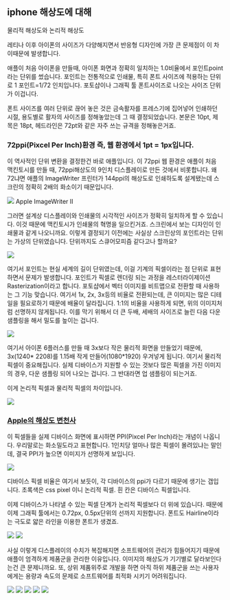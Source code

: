 ## iphone 해상도에 대해

물리적 해상도와 논리적 해상도

레티나 이후 아이폰의 사이즈가 다양해지면서 
반응형 디자인에 가장 큰 문제점이 이 차이때문에 발생합니다.

애플이 처음 아이폰을 만들때, 아이폰 화면과 정확히 일치하는 1.0비율에서 포인트point라는 단위를 썼습니다. 
포인트는 전통적으로 인쇄물, 특히 폰트 사이즈에 적용하는 단위로 1 포인트=1/72 인치입니다.
포토샵이나 그래픽 툴 폰트사이즈로 나오는 사이즈 단위가 이겁니다. 


폰트 사이즈를 여러 단위로 끊어 놓은 것은 금속활자를 프레스기에 집어넣어 인쇄하던 시절, 용도별로 활자의 사이즈를 정해놓았는데 그 때 결정되었습니다. 본문은 10pt, 제목은 18pt, 헤드라인은  72pt와 같은 자주 쓰는 규격을 정해놓은거죠. 

### 72ppi(Pixcel Per Inch)환경 즉, 웹 환경에서 1pt = 1px입니다.
이 역사적인 단위 변환을 결정한건 바로 애플입니다.
이 72ppi 웹 환경은 애플이 처음 맥킨토시를 만들 때, 72ppi해상도의 9인치 디스플레이로 만든 것에서 비롯합니다. 왜 72냐면 애플의 ImageWriter 프린터가 144ppi의 해상도로 인쇄하도록 설계됐는데 스크린의 정확히 2배의 화소이기 때문입니다. 

![](https://i2.wp.com/www.applerescueofdenver.com/wp-content/uploads/iw2-1322609-1.jpg)
Apple ImageWriter II

그러면 설계상 디스플레이와 인쇄물의 시각적인 사이즈가 정확히 일치하게 할 수 있습니다. 이것 때문에 맥킨토시가 인쇄물의 혁명을 일으킨거죠. 스크린에서 보는 디자인이 인쇄물과 같게 나오니까요.
이렇게 결정되기 이전에는 사실상 스크린상의 포인트라는 단위는 가상의 단위였습니다. 
단위까지도 스큐어모피즘 같다고나 할까요?

![](https://beerntv.files.wordpress.com/2017/02/different_pixels.png)

여기서 포인트는 현실 세계의 길이 단위였는데, 이걸 기계의 픽셀이라는 점 단위로 표현하면서 문제가 발생합니다. 
포인트가 픽셀로 렌더링 되는 과정을 레스터라이제이션 Rasterization이라고 합니다. 포토샵에서 벡터 이미지를 비트맵으로 전환할 때 사용하는 그 기능 맞습니다. 
여기서 1x, 2x, 3x등의 비율로 전환되는데,  큰 이미지는 많은 디테일을 필요로하기 때문에 배율이 달라집니다. 1:1의 비율을 사용하게 되면, 위의 이미지처럼 선명하지 않게됩니다. 이를 막기 위해서 더 큰 두배, 세배의 사이즈로 늘린 다음 다운샘플링을 해서 밀도를 높이는 겁니다.

![](https://beerntv.files.wordpress.com/2017/02/anau4.jpg)

여기서 아이폰 6플러스를 만들 때 3x보다 작은 물리적 화면을 만들었기 때문에, 3x(1240* 2208)를 1.15배 작게 만들어(1080*1920) 우겨넣게 됩니다. 여기서 물리적 픽셀이 중요해집니다. 실제 디바이스가 지원할 수 있는 것보다 많은 픽셀을 가진 이미지의 경우, 다운 샘플링 되어 나오는 겁니다. 그 반대라면 업 샘플링이 되는거죠.

이게 논리적 픽셀과 물리적 픽셀의 차이입니다. 

![](https://beerntv.files.wordpress.com/2017/02/mblogthumb4-phinf-naver-net.png)

### [ Apple의 해상도 변천사](https://www.paintcodeapp.com/news/ultimate-guide-to-iphone-resolutions)

이 픽셀들을 실제 디바이스 화면에 표시하면 PPI(Pixcel Per Inch)라는 개념이 나옵니다. 우리말로는 화소밀도라고 표현합니다. 1인치당 얼마나 많은 픽셀이 몰려있냐는 말인데, 결국 PPI가 높으면 이미지가 선명하게 보입니다. 

![](https://beerntv.files.wordpress.com/2017/02/device-pixel-ratio.png)

디바이스 픽셀 비율은 여기서 보듯이, 각 디바이스의 ppi가 다르기 때문에 생기는 갭입니다. 
초록색은 css pixel 이니 논리적 픽셀. 흰 칸은 디바이스 픽셀입니다.

이제 디바이스가 나타낼 수 있는 픽셀 단계가 논리적 픽셀보다 더 위에 있습니다.
때문에 이제 그래픽 툴에서는  0.72px, 0.5px단위의 선까지 지원합니다.
폰트도 Hairline이라는 극도로 얇은 라인을 이용한 폰트가 생겼죠.


![](https://beerntv.files.wordpress.com/2017/02/2.jpg)
![](http://beerntv.files.wordpress.com/2017/02/lato-hairlinea.png)

사실 이렇게 디스플레이의 수치가 복잡해지면 소프트웨어의 관리가 힘들어지기 때문에 애플이 엄격하게 제품군을 관리한 이유입니다. 이미지의 해상도가 기기별로 달라보인다는건 큰 문제니까요. 또, 상위 제품위주로 개발을 하면 아직 하위 제품군을 쓰는 사용자에게는 용량과 속도의 문제로 소프트웨어를 최적화 시키기 어려워집니다. 

![](https://beerntv.files.wordpress.com/2017/02/ec8aa4ed81aceba6b0ec83b7-2017-02-02-ec98a4ed9b84-7-54-22.png)
![](https://beerntv.files.wordpress.com/2017/02/eab7b8eba6bc1.png)
![](https://beerntv.files.wordpress.com/2017/02/ec8aa4ed81aceba6b0ec83b7-2017-02-02-ec98a4ed9b84-7-56-35.png)
![](https://beerntv.files.wordpress.com/2017/02/ec8aa4ed81aceba6b0ec83b7-2017-02-02-ec98a4ed9b84-7-56-47.png)
![](https://beerntv.files.wordpress.com/2017/02/ec8aa4ed81aceba6b0ec83b7-2017-02-02-ec98a4ed9b84-7-57-00.png)